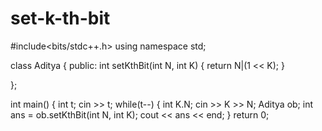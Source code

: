 # set-k-th-bit

#include<bits/stdc++.h>
using namespace std;

class Aditya
{
public:
int setKthBit(int N, int K)
    {
        return N|(1 << K);
    }
    
};

int main()
{
int t;
cin >> t;
while(t--)
{
int K.N;
cin >> K >> N;
Aditya ob;
int ans = ob.setKthBit(int N, int K);
cout << ans << end;
}
return 0;





